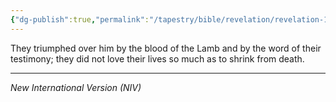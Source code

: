 ```yaml
---
{"dg-publish":true,"permalink":"/tapestry/bible/revelation/revelation-12-11b/","title":"Revelation 12:11b","tags":["bible-verse","bible-verse"],"dgHomeLink":true,"dgShowLocalGraph":true,"dgEnableSearch":true}
---
```



They triumphed over him by the blood of the Lamb and by the word of their testimony; they did not love their lives so much as to shrink from death.



---
*New International Version (NIV)*